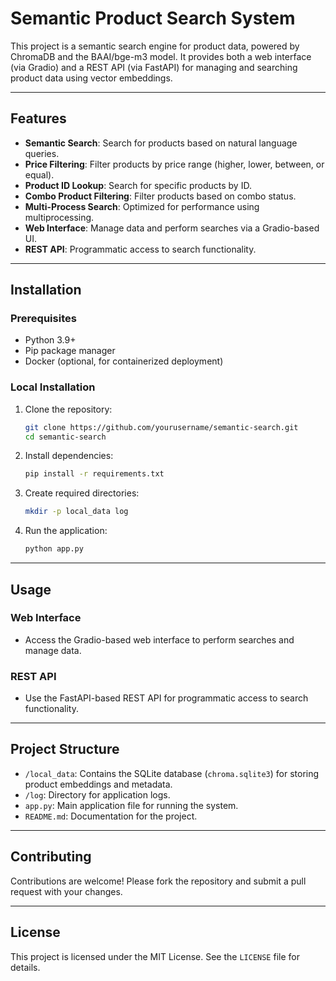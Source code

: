 # Semantic Product Search System

This project is a semantic search engine for product data, powered by ChromaDB and the BAAI/bge-m3 model. It provides both a web interface (via Gradio) and a REST API (via FastAPI) for managing and searching product data using vector embeddings.

---

## Features

- **Semantic Search**: Search for products based on natural language queries.
- **Price Filtering**: Filter products by price range (higher, lower, between, or equal).
- **Product ID Lookup**: Search for specific products by ID.
- **Combo Product Filtering**: Filter products based on combo status.
- **Multi-Process Search**: Optimized for performance using multiprocessing.
- **Web Interface**: Manage data and perform searches via a Gradio-based UI.
- **REST API**: Programmatic access to search functionality.

---

## Installation

### Prerequisites

- Python 3.9+
- Pip package manager
- Docker (optional, for containerized deployment)

### Local Installation

1. Clone the repository:
    ```bash
    git clone https://github.com/yourusername/semantic-search.git
    cd semantic-search
    ```

2. Install dependencies:
    ```bash
    pip install -r requirements.txt
    ```

3. Create required directories:
    ```bash
    mkdir -p local_data log
    ```

4. Run the application:
    ```bash
    python app.py
    ```

---

## Usage

### Web Interface

- Access the Gradio-based web interface to perform searches and manage data.

### REST API

- Use the FastAPI-based REST API for programmatic access to search functionality.

---

## Project Structure

- `/local_data`: Contains the SQLite database (`chroma.sqlite3`) for storing product embeddings and metadata.
- `/log`: Directory for application logs.
- `app.py`: Main application file for running the system.
- `README.md`: Documentation for the project.

---

## Contributing

Contributions are welcome! Please fork the repository and submit a pull request with your changes.

---

## License

This project is licensed under the MIT License. See the `LICENSE` file for details.

